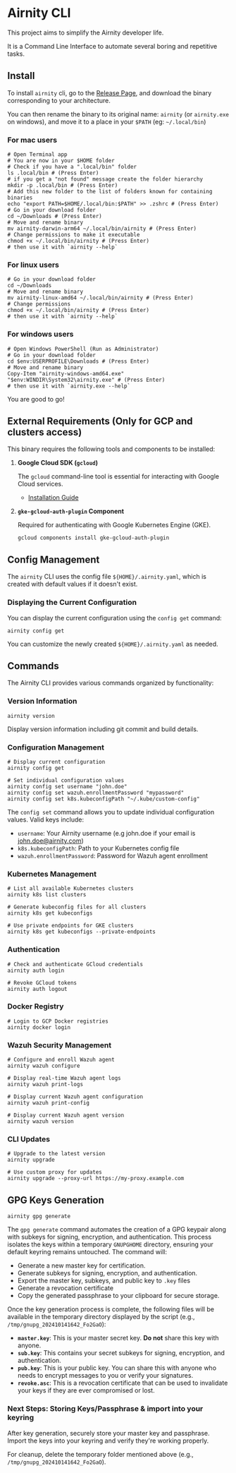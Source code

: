 # Airnity CLI

This project aims to simplify the Airnity developer life.

It is a Command Line Interface to automate several boring and repetitive tasks.

## Install

To install `airnity` cli, go to the [Release Page](https://github.com/airnity/airnity-cli-releases/releases), and download the binary corresponding to your architecture.

You can then rename the binary to its original name: `airnity` (or `airnity.exe` on windows), and move it to a place in your `$PATH` (eg: `~/.local/bin`)

### For mac users

```shell
# Open Terminal app
# You are now in your $HOME folder
# Check if you have a ".local/bin" folder
ls .local/bin # (Press Enter)
# if you get a "not found" message create the folder hierarchy
mkdir -p .local/bin # (Press Enter)
# Add this new folder to the list of folders known for containing binaries
echo "export PATH=$HOME/.local/bin:$PATH" >> .zshrc # (Press Enter)
# Go in your download folder
cd ~/Downloads # (Press Enter)
# Move and rename binary
mv airnity-darwin-arm64 ~/.local/bin/airnity # (Press Enter)
# Change permissions to make it executable
chmod +x ~/.local/bin/airnity # (Press Enter)
# then use it with `airnity --help`
```

### For linux users

```shell
# Go in your download folder
cd ~/Downloads
# Move and rename binary
mv airnity-linux-amd64 ~/.local/bin/airnity # (Press Enter)
# Change permissions
chmod +x ~/.local/bin/airnity # (Press Enter)
# then use it with `airnity --help`
```

### For windows users

```shell
# Open Windows PowerShell (Run as Administrator)
# Go in your download folder 
cd $env:USERPROFILE\Downloads # (Press Enter)
# Move and rename binary
Copy-Item "airnity-windows-amd64.exe" "$env:WINDIR\System32\airnity.exe" # (Press Enter)
# then use it with `airnity.exe --help`
```

You are good to go!

## External Requirements (Only for GCP and clusters access)

This binary requires the following tools and components to be installed:

1. **Google Cloud SDK (`gcloud`)**

   The `gcloud` command-line tool is essential for interacting with Google Cloud services.

   - [Installation Guide](https://cloud.google.com/sdk/docs/install)

2. **`gke-gcloud-auth-plugin` Component**

   Required for authenticating with Google Kubernetes Engine (GKE).

   ```shell
   gcloud components install gke-gcloud-auth-plugin
   ```

## Config Management

The `airnity` CLI uses the config file `${HOME}/.airnity.yaml`, which is created with default values if it doesn't exist.

### Displaying the Current Configuration

You can display the current configuration using the `config get` command:

```shell
airnity config get
```

You can customize the newly created `${HOME}/.airnity.yaml` as needed.

## Commands

The Airnity CLI provides various commands organized by functionality:

### Version Information

```shell
airnity version
```

Display version information including git commit and build details.

### Configuration Management

```shell
# Display current configuration
airnity config get

# Set individual configuration values
airnity config set username "john.doe"
airnity config set wazuh.enrollmentPassword "mypassword"
airnity config set k8s.kubeconfigPath "~/.kube/custom-config"
```

The `config set` command allows you to update individual configuration values. Valid keys include:
- `username`: Your Airnity username (e.g john.doe if your email is john.doe@airnity.com)
- `k8s.kubeconfigPath`: Path to your Kubernetes config file
- `wazuh.enrollmentPassword`: Password for Wazuh agent enrollment

### Kubernetes Management

```shell
# List all available Kubernetes clusters
airnity k8s list clusters

# Generate kubeconfig files for all clusters
airnity k8s get kubeconfigs

# Use private endpoints for GKE clusters
airnity k8s get kubeconfigs --private-endpoints
```

### Authentication

```shell
# Check and authenticate GCloud credentials
airnity auth login

# Revoke GCloud tokens
airnity auth logout
```

### Docker Registry

```shell
# Login to GCP Docker registries
airnity docker login
```

### Wazuh Security Management

```shell
# Configure and enroll Wazuh agent
airnity wazuh configure

# Display real-time Wazuh agent logs
airnity wazuh print-logs

# Display current Wazuh agent configuration
airnity wazuh print-config

# Display current Wazuh agent version
airnity wazuh version
```

### CLI Updates

```shell
# Upgrade to the latest version
airnity upgrade

# Use custom proxy for updates
airnity upgrade --proxy-url https://my-proxy.example.com
```

## GPG Keys Generation

```shell
airnity gpg generate
```

The `gpg generate` command automates the creation of a GPG keypair along with subkeys for signing, encryption, and authentication. This process isolates the keys within a temporary `GNUPGHOME` directory, ensuring your default keyring remains untouched. The command will:

- Generate a new master key for certification.
- Generate subkeys for signing, encryption, and authentication.
- Export the master key, subkeys, and public key to `.key` files
- Generate a revocation certificate
- Copy the generated passphrase to your clipboard for secure storage.

Once the key generation process is complete, the following files will be available in the temporary directory displayed by the script (e.g., `/tmp/gnupg_202410141642_Fo2GaO`):

- **`master.key`**: This is your master secret key. **Do not** share this key with anyone.
- **`sub.key`**: This contains your secret subkeys for signing, encryption, and authentication.
- **`pub.key`**: This is your public key. You can share this with anyone who needs to encrypt messages to you or verify your signatures.
- **`revoke.asc`**: This is a revocation certificate that can be used to invalidate your keys if they are ever compromised or lost.

### Next Steps: Storing Keys/Passphrase & import into your keyring

After key generation, securely store your master key and passphrase. Import the keys into your keyring and verify they're working properly.

For cleanup, delete the temporary folder mentioned above (e.g., `/tmp/gnupg_202410141642_Fo2GaO`).
